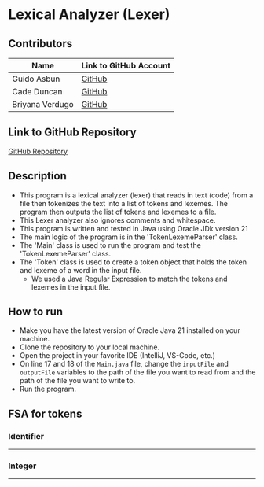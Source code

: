 # Lexical Analyzer (Lexer)
## Contributors

| Name            | Link to GitHub Account                      |
|-----------------|---------------------------------------------|
| Guido Asbun     | [GitHub](https://github.com/guidoasbun)     |
| Cade Duncan     | [GitHub](https://github.com/Stingrayss)      |
| Briyana Verdugo | [GitHub](https://github.com/B-T-V) |

## Link to GitHub Repository
[GitHub Repository](https://github.com/guidoasbun/CPSC-323-group-project-1-lexer)

## Description
- This program is a lexical analyzer (lexer) that reads in text (code) from a file then tokenizes the text into a list of tokens and lexemes. The program then outputs the list of tokens and lexemes to a file.
- This Lexer analyzer also ignores comments and whitespace.
- This program is written and tested in Java using Oracle JDk version 21
- The main logic of the program is in the 'TokenLexemeParser' class.
- The 'Main' class is used to run the program and test the 'TokenLexemeParser' class.
- The 'Token' class is used to create a token object that holds the token and lexeme of a word in the input file.
  - We used a Java Regular Expression to match the tokens and lexemes in the input file.

## How to run
- Make you have the latest version of Oracle Java 21 installed on your machine.
- Clone the repository to your local machine.
- Open the project in your favorite IDE (IntelliJ, VS-Code, etc.)
- On line 17 and 18 of the `Main.java` file, change the `inputFile` and `outputFile` variables to the path of the file you want to read from and the path of the file you want to write to.
- Run the program.

## FSA for tokens
### Identifier







---
### Integer






---